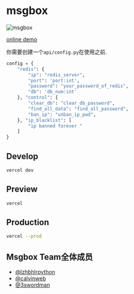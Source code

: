 # msgbox
![msgbox](https://socialify.git.ci/lzhbhlrPython/msgbox/image?description=1&font=KoHo&forks=1&issues=1&name=1&owner=1&pattern=Charlie%20Brown&pulls=1&stargazers=1&theme=Light)

[online demo](https://msgbox.nomoneyer.top)

你需要创建一个`api/config.py`在使用之前.

```python
config = {
    "redis": {
        "ip": "redis_server",
        "port": 'port:int',
        "password": "your_password_of_redis",
        "db": 'db_num:int'
    }, "control": {
        "clear_db": "clear_db_password",
        "find_all_data": "find_all_password",
        "ban_ip": "unban_ip_pwd",
    }, "ip_blacklist": [
        "ip banned forever "
    ]
}
```

## Develop

```bash
vercel dev
```

## Preview

```bash
vercel
```

## Production

```bash
vercel --prod
```

## Msgbox Team全体成员

- [@lzhbhlrpython](https://github.com/lzhbhlrpython) 
- [@calvinweb](https://github.com/calvinweb) 
- [@3swordman](https://github.com/3swordman)
